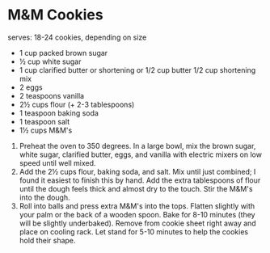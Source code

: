 # M&M Cookies

serves: 18-24 cookies, depending on size

* 1 cup packed brown sugar
* ½ cup white sugar
* 1 cup clarified butter or shortening or 1/2 cup butter 1/2 cup shortening mix
* 2 eggs
* 2 teaspoons vanilla
* 2½ cups flour (+ 2-3 tablespoons)
* 1 teaspoon baking soda
* 1 teaspoon salt
* 1½ cups M&M's

1. Preheat the oven to 350 degrees. In a large bowl, mix the brown sugar, white sugar, clarified butter, eggs, and vanilla with electric mixers on low speed until well mixed.
1. Add the 2½ cups flour, baking soda, and salt. Mix until just combined; I found it easiest to finish this by hand. Add the extra tablespoons of flour until the dough feels thick and almost dry to the touch. Stir the M&M's into the dough.
1. Roll into balls and press extra M&M's into the tops. Flatten slightly with your palm or the back of a wooden spoon. Bake for 8-10 minutes (they will be slightly underbaked). Remove from cookie sheet right away and place on cooling rack. Let stand for 5-10 minutes to help the cookies hold their shape.
